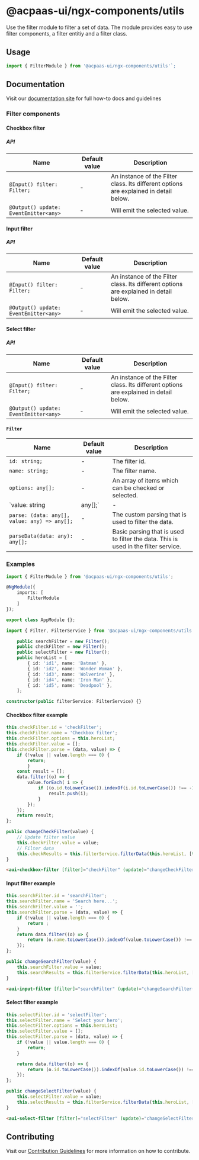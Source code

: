 # @acpaas-ui/ngx-components/utils

Use the filter module to filter a set of data. The module provides easy to use filter components, a filter entitiy and a filter class.

## Usage

```typescript
import { FilterModule } from '@acpaas-ui/ngx-components/utils'`;
```

## Documentation

Visit our [documentation site](https://acpaas-ui.digipolis.be/) for full how-to docs and guidelines

### Filter components

#### Checkbox filter

##### API

| Name         | Default value | Description |
| -----------  | ------ | -------------------------- |
| `@Input() filter: Filter;` | - | An instance of the Filter class. Its different options are explained in detail below. |
| `@Output() update: EventEmitter<any>` | - | Will emit the selected value. |

#### Input filter

##### API

| Name         | Default value | Description |
| -----------  | ------ | -------------------------- |
| `@Input() filter: Filter;` | - | An instance of the Filter class. Its different options are explained in detail below. |
| `@Output() update: EventEmitter<any>` | - | Will emit the selected value. |

#### Select filter

##### API

| Name         | Default value | Description |
| -----------  | ------ | -------------------------- |
| `@Input() filter: Filter;` | - | An instance of the Filter class. Its different options are explained in detail below. |
| `@Output() update: EventEmitter<any>` | - | Will emit the selected value. |

#### `Filter`

| Name         | Default value | Description |
| -----------  | ------ | -------------------------- |
| `id: string;` | - | The filter id. |
| `name: string;` | - | The filter name. |
| `options: any[];` | - | An array of items which can be checked or selected. |
| `value: string | any[];` | - | The value of the filter. |
| `parse: (data: any[], value: any) => any[];` | - | The custom parsing that is used to filter the data. |
| `parseData(data: any): any[];` | - | Basic parsing that is used to filter the data. This is used in the filter service. |

### Examples

```typescript
import { FilterModule } from '@acpaas-ui/ngx-components/utils';

@NgModule({
    imports: [
        FilterModule
    ]
});

export class AppModule {};
```

```typescript
import { Filter, FilterService } from '@acpaas-ui/ngx-components/utils';

    public searchFilter = new Filter();
    public checkFilter = new Filter();
    public selectFilter = new Filter();
    public heroList = [
        { id: 'id1', name: 'Batman' },
        { id: 'id2', name: 'Wonder Woman' },
        { id: 'id3', name: 'Wolverine' },
        { id: 'id4', name: 'Iron Man' },
        { id: 'id5', name: 'Deadpool' },
    ];
```

```typescript
constructor(public filterService: FilterService) {}
```

#### Checkbox filter example

```typescript
this.checkFilter.id = 'checkFilter';
this.checkFilter.name = 'Checkbox filter';
this.checkFilter.options = this.heroList;
this.checkFilter.value = [];
this.checkFilter.parse = (data, value) => {
    if (!value || value.length === 0) {
        return;
        }
    const result = [];
    data.filter((o) => {
        value.forEach( i => {
            if ((o.id.toLowerCase()).indexOf(i.id.toLowerCase()) !== -1) {
                result.push(i);
            }
        });
    });
    return result;
};

public changeCheckFilter(value) {
    // Update filter value
    this.checkFilter.value = value;
    // Filter data
    this.checkResults = this.filterService.filterData(this.heroList, [this.checkFilter]);
}
```

```html
<aui-checkbox-filter [filter]="checkFilter" (update)="changeCheckFilter($event)"></aui-checkbox-filter>
```

#### Input filter example

```typescript
this.searchFilter.id = 'searchFilter';
this.searchFilter.name = 'Search here...';
this.searchFilter.value = '';
this.searchFilter.parse = (data, value) => {
    if (!value || value.length === 0) {
        return ;
    }
    return data.filter((o) => {
        return (o.name.toLowerCase()).indexOf(value.toLowerCase()) !== -1;
    });
};

public changeSearchFilter(value) {
    this.searchFilter.value = value;
    this.searchResults = this.filterService.filterData(this.heroList, [this.searchFilter]);
}
```

```html
<aui-input-filter [filter]="searchFilter" (update)="changeSearchFilter($event)"></aui-input-filter>
```

#### Select filter example

```typescript
this.selectFilter.id = 'selectFilter';
this.selectFilter.name = 'Select your hero';
this.selectFilter.options = this.heroList;
this.selectFilter.value = [];
this.selectFilter.parse = (data, value) => {
    if (!value || value.length === 0) {
        return;
    }

    return data.filter((o) => {
        return (o.id.toLowerCase()).indexOf(value.id.toLowerCase()) !== -1;
    });
};

public changeSelectFilter(value) {
    this.selectFilter.value = value;
    this.selectResults = this.filterService.filterData(this.heroList, [this.selectFilter]);
}
```

```html
<aui-select-filter [filter]="selectFilter" (update)="changeSelectFilter($event)"></aui-select-filter>
```

## Contributing

Visit our [Contribution Guidelines](../../../../../CONTRIBUTING.md) for more information on how to contribute.
